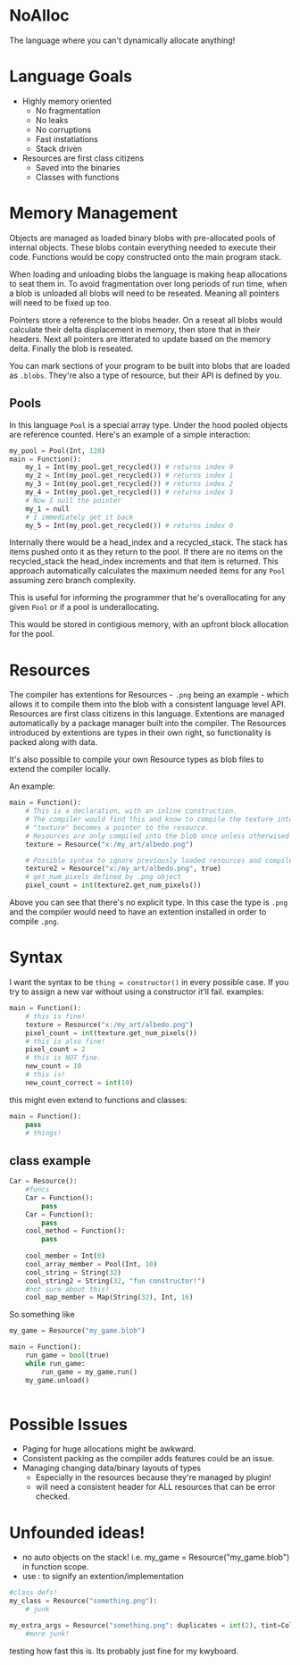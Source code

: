 # NoAlloc

The language where you can't dynamically allocate anything!

# Language Goals

* Highly memory oriented
  * No fragmentation
  * No leaks
  * No corruptions
  * Fast instatiations
  * Stack driven
* Resources are first class citizens
  * Saved into the binaries
  * Classes with functions


# Memory Management
 
Objects are managed as loaded binary blobs with pre-allocated pools of internal objects. These blobs contain everything needed to execute their code. Functions would be copy constructed onto the main program stack.

When loading and unloading blobs the language is making heap allocations to seat them in. To avoid fragmentation over long periods of run time, when a blob is unloaded all blobs will need to be reseated. Meaning all pointers will need to be fixed up too.

Pointers store a reference to the blobs header. On a reseat all blobs would calculate their delta displacement in memory, then store that in their headers. Next all pointers are itterated to update based on the memory delta. Finally the blob is reseated.

You can mark sections of your program to be built into blobs that are loaded as `.blobs`.
They're also a type of resource, but their API is defined by you.

## Pools

In this language `Pool` is a special array type. Under the hood pooled objects are reference counted. Here's an example of a simple interaction:

```python
my_pool = Pool(Int, 128)
main = Function():
    my_1 = Int(my_pool.get_recycled()) # returns index 0
    my_2 = Int(my_pool.get_recycled()) # returns index 1
    my_3 = Int(my_pool.get_recycled()) # returns index 2
    my_4 = Int(my_pool.get_recycled()) # returns index 3
    # Now I null the pointer
    my_1 = null
    # I immediately get it back
    my_5 = Int(my_pool.get_recycled()) # returns index 0

```
Internally there would be a head_index and a recycled_stack. The stack has items pushed onto it as they return to the pool. If there are no items on the recycled_stack the head_index increments and that item is returned. This approach automatically calculates the maximum needed items for any `Pool` assuming zero branch complexity.

This is useful for informing the programmer that he's overallocating for any given `Pool` or if a pool is underallocating.

This would be stored in contigious memory, with an upfront block allocation for the pool.

# Resources

The compiler has extentions for Resources - `.png` being an example - which allows it to compile them into the blob with a consistent language level API. Resources are first class citizens in this language. Extentions are managed automatically by a package manager built into the compiler. The Resources introduced by extentions are types in their own right, so functionality is packed along with data.

It's also possible to compile your own Resource types as blob files to extend the compiler locally.

An example:

```python
main = Function():
    # This is a declaration, with an inline construction.
    # The compiler would find this and know to compile the texture into the binary.
    # "texture" becomes a pointer to the resource.
    # Resources are only compiled into the blob once unless otherwised specified  
    texture = Resource("x:/my_art/albedo.png")

    # Possible syntax to ignore previously loaded resources and compile a new version. 
    texture2 = Resource("x:/my_art/albedo.png", true)
    # get_num_pixels defined by .png object
    pixel_count = int(texture2.get_num_pixels())
```

Above you can see that there's no explicit type. In this case the type is `.png` and the compiler would need to have an extention installed in order to compile `.png`. 

# Syntax

I want the syntax to be `thing = constructor()` in every possible case. If you try to assign a new var without using a constructor it'll fail. examples:


```python
main = Function():
    # this is fine!
    texture = Resource("x:/my_art/albedo.png")
    pixel_count = int(texture.get_num_pixels())
    # this is also fine!
    pixel_count = 2
    # this is NOT fine.
    new_count = 10
    # this is!
    new_count_correct = int(10)
```

this might even extend to functions and classes:

```python
main = Function():
    pass
    # things!
```
## class example

```python
Car = Resource():
    #funcs
    Car = Function():
        pass
    Car = Function():
        pass
    cool_method = Function():
        pass
    
    cool_member = Int(0)
    cool_array_member = Pool(Int, 10)
    cool_string = String(32)
    cool_string2 = String(32, "fun constructor!")
    #not sure about this!
    cool_map_member = Map(String(32), Int, 16)
```

So something like

```python
my_game = Resource("my_game.blob")

main = Function():
    run_game = bool(true)
    while run_game:
        run_game = my_game.run()
    my_game.unload()
    
```


# Possible Issues

- Paging for huge allocations might be awkward.
- Consistent packing as the compiler adds features could be an issue.
- Managing changing data/binary layouts of types
    - Especially in the resources because they're managed by plugin!
    - will need a consistent header for ALL resources that can be error checked.

# Unfounded ideas!
- no auto objects on the stack! i.e. my_game = Resource("my_game.blob") in function scope.
- use : to signify an extention/implementation
```python
#class defs!
my_class = Resource("something.png"):
    # junk

my_extra_args = Resource("something.png": duplicates = int(2), tint=Color(0.5,0.5,0.5)):
    #more junk!
```

testing how fast this is. Its probably just fine for my kwyboard.